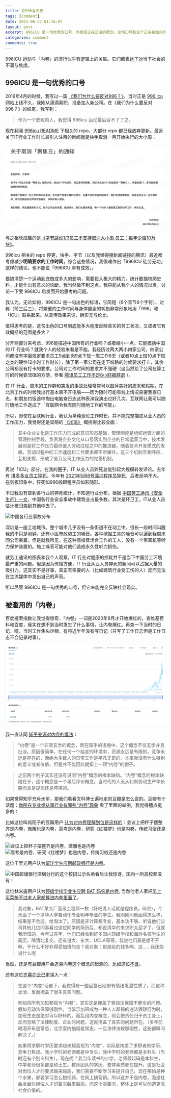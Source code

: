 ```yaml
---
title: 论996与内卷
tags: [comment]
date: 2021-06-27 01:16:07
layout: post
excerpt: 996ICU 是一句优秀的口号，内卷是正在泛滥的概念。这句口号和这个正在被滥用的概念能否反映我们的现实，是值得反思的一件事。
categories: comment
comments: true
---
```


996ICU 运动与「内卷」的流行似乎有逻辑上的关联。它们都表达了对当下社会的不满与焦虑。

## 996ICU 是一句优秀的口号

2019年4月的时候，我写过一篇 [《我们为什么要反对996？》](https://zhangyet.github.io/archivers/anti_996)，当时正是 [996.icu](https://996.icu) 网站上线不久，我刚从滴滴离职，准备加入新公司。在《我们为什么要反对996？》的结尾，我写到：

> 作为一个悲观的人，我觉得 996icu 运动最后会不了了之。

现在翻阅 [996icu README](https://github.com/996icu/996.ICU) 下相关的 repo，大部分 repo 都已经放弃更新。最近关于IT行业工作时长最引人注目的新闻就是快手取消一月开始执行的大小周：

![快手取消大小周](../images/kuaishou.jpeg)    

与之相映成趣的是[《字节跳动1/3员工不支持取消大小周 员工：每年少赚10万块》](https://finance.sina.com.cn/chanjing/gsnews/2021-06-20/doc-ikqcfnca2093530.shtml)。

996icu 相关的 repo 停更，快手、字节（以及我懒得搜新闻链接的腾讯）最近都考虑减少**明确要求的工作时间**，综合这些情况，我很难作出「996ICU 徒劳无功」这样的结论，也不能说「996ICU 卓有成效」。

要搞清楚一个运动到底做成多大的影响，需要投入极大的精力，统计数据梳爬史料，才能作出有意义的论断。我当然做不到这点。我只能从我个人的情况出发，讨论一下受 996ICU 启发而开始思考的问题。

我认为，无论如何，996ICU 是一句出色的标语，它简短（6个音节6个字符）、对称（前三后三）、将繁重的工作时间与身体健康的耗损非常形象地用「996」和「ICU」联系起来。从宣传效果来说，确实无与伦比。

值得思考的是，这句出色的口号到底能多大程度反映真实的劳工状况，又或者它有效概括的范围是多大？

分开两部分来考虑，996能描述中国所有的行业吗？或者缩小一点，它能概括中国的 IT 行业吗？就我个人的经验来看是不能。我经历过两大两小四家公司，四家公司都没有字面规定要求员工9点到岗9点下班一周工作6天（或者10点上班10点下班之类的硬性12小时工作时长），除了第一家公司在走下坡路的时候要求打卡，其余公司都没有打卡的要求。公司对工作时间的要求并不强硬（这当然给了公司在算工时的时候耍流氓的方便，参看 [腾讯员工工作不足8小时被辞退](https://zhuanlan.zhihu.com/p/161808351) ）。

在 IT 行业，周末的工作群和突发的事故处理常常可以毁掉美好的周末和假期，在北京工作的时候我出行基本离不开电脑——因为随时可能有线上情况需要我查日志，和朋友约饭途中掏出电脑查日志这种表演我演出过好几次。互联网让我可以随时随地工作造成了「互联网令我有随时随地工作的可能」。

所以，即使在互联网行业，我认为单纯谈论工作时长，并不能完整描述从业人员的工作压力，我觉得还是梁萌的 [《加班》](https://book.douban.com/subject/34834449/) 概括得比较全面：

> 其中企业文化是工作压力形成的意识形态基础，管理制度是组织运营方面的管理控制手段，负责将企业文化从口号落实到企业的日常运营当中，技术发展则是将工作压力最终嵌入劳动过程之中的推进器，随着技术开发模式的发展，劳动过程中的工作速度和工作要求都不断攀升。这三个机制互相呼应、互相支撑，形成了易万公司工作压力的完善机制。

再说「ICU」部分。在我的圈子，IT 从业人员猝死总能引起大规模转发评论。去年有 [拼多多女员工猝死](http://news.eastday.com/eastday/13news/auto/news/china/20210104/u7ai9677896.html)，今年有 [2021年5月6号深圳程序员猝死](https://baijiahao.baidu.com/s?id=1699090967919113486&wfr=spider&for=pc)，后者反响不大。在刻板印象中，猝死如996般跟程序员如影随形。

不过我没有查到各行业的猝死统计，不知道行业分布，根据 [中国劳工通讯《安全生产》一文](https://clb.org.hk/zh-hans/content/%E5%AE%89%E5%85%A8%E7%94%9F%E4%BA%A7)，中国各行业安全事故中建筑业占最多数，其次是环卫工，IT从业人员估计被归类到其他中去了。

![中国各行业事故分布](https://clb.org.hk/sites/default/files/%E8%A1%8C%E4%B8%9A%E4%BA%8B%E6%95%85%E5%88%86%E5%B8%83.png)

深圳是一座工地城市。整个城市几乎没有一条街道不在动工中。很长一段时间叫醒我的不只是闹钟，还有小区市政施工的噪音。各种挖掘工具的噪音可以逼到我周末回公司呆着。但是就我所见，在这种高噪音场合工作的工人，没有一个带耳机等听力保护装置的。施工噪音可能对他们造成永久性听力损伤。

就劳工通讯的图表和我个人观察，IT 行业对健康的损耗并不是当下中国劳工环境最严重的问题。但是因为传播方便，IT 行业从业人员猝死的新闻可以占据大量的吸引力。这其实不是好事，真正有需要的人（比如建筑行业受工伤的人）反而无法在主流媒体中发出自己的声音。

所以尽管 996ICU 是一句优秀的口号，但它未能完全反映社会现实。

## 被滥用的「内卷」

百度搜索指数让我觉得惊奇，「内卷」一词是2020年8月才开始爆红的，查维基百科和百度，我实在想不到当时发生了什么事情，让内卷爆红。再查一下当时的日记，嗯，当时工作焦头烂额，有将近半年没有写日记（只写了工作日志但是工作日志不会记录时事）。

![内卷的百度搜索指数](../images/involution_baidu.png)

我一直认同 [知乎姜源对内卷的看法](https://www.zhihu.com/question/283762516/answer/875741844)：

> “内卷”是一个非常玄学的概念，而在知乎的语境中，这个概念不仅玄学并且扯淡。原因很简单，在任何一个给定的环境中，资源永远是有限的，竞争永远是存在的，而绝大多数人的日常工作是平凡无奇的，本来就没有什么特别的意义或者价值，但是并不能因此就扣上一顶“内卷”的帽子。

> 之前两个例子其实还没有说明“内卷”概念的根本缺陷。“内卷”概念的根本缺陷在于，这个概念是一个事后评价概念。当时代的人无从判断劳动生产率长期而言是提高还是停滞的。

如果觉得知乎充斥水军，那我们看看文科博士遍地走的豆瓣是怎么说的。豆瓣有个话题：[你所在专业或从事行业有哪些“内卷”现象](https://www.douban.com/gallery/topic/148811/) 看了里面的举例，我觉得槽点挺多的：

比如这位叫纯阳子的豆瓣用户 [认为对内卷理解到位是这样的](https://www.douban.com/people/152184722/status/3135496322/)：会议上把杯子摆整齐是内卷，微雕也是内卷，高考是内卷，研究《红楼梦》也是内卷，传统习俗还是内卷。

![会议上把杯子摆整齐是内卷，微雕也是内卷](https://img9.doubanio.com/view/status/l/public/9fa0087d328dc85.webp)
![高考是内卷，研究《红楼梦》也是内卷，传统习俗还是内卷](https://img1.doubanio.com/view/status/l/public/e32df0bb0efc6a8.webp)

这位千里光用户认为[留洋学生应聘邮政银行是内卷](https://www.douban.com/people/166502307/status/3345048252/)。

![中国邮储银行深圳分行的这个校招公示名单看后让我惊讶，国内一所高校都没有！](https://img9.doubanio.com/view/status/l/public/66bffaac0f9f035.webp)

这位林米露用户认为[顶级学校毕业生应聘 BAT 码农是内卷](https://www.douban.com/people/160979854/status/3348976570/), 当然他老人家把[早上买菜抢不过老人家都算进内卷里面了](https://www.douban.com/people/160979854/status/3459216467/)。

> 我对象，BAT某大厂高级工程师一枚（好吧说人话就是程序员，码农），今天面了一个清华大学自动化专业明年毕业的学生。我刚刚问他面得怎么样，结果是不合适，给淘汰了。原因是非计算机专业，基本功不够。听说他们公司其他几位同事看过这位同学的简历后，都说清华的来求职太屈才了。但就我所知的，今年过完年，他们已经收到好多国内顶级学校和海外名校学生的简历，除清北复交，还有港大、东大、UCLA等等。我说他们真是想不开啊，干什么不好非得受加班的苦？我对象：但是给的钱多啊。这……我还能说什么呢

当然，还是有豆瓣用户会追溯内卷这个概念的起源的，比如这位[不含](https://www.douban.com/people/41664273/status/3169260609/)。

还有这位[岁暮亦云已](https://www.douban.com/people/195172588/status/3222074682/)更深入一点：

>  在这个“内卷”话题下，我觉得有一些回答已经带有情绪发泄性质了。而这种发泄，反而掩盖了很多真实问题。

>  例如将所有加班都视为“内卷”，其实这是掩盖了劳动法保障不健全的问题。假如劳动法保障够刚性，当暗示加班成为一种人人鄙视的违法猥琐行为时，加班生态是绝对可以好转的。而乱用内卷概念，则会把责任归于员工身上，反而忽略了法律制度、企业的问题，这就掩盖了真实的问题所在。（多年前喝酒开车是常态，北京室内抽烟是常态，一旦法律法规够刚性，这些都瞬间解决了。）

>  如果将求职时学历要求越来越高视为“内卷”，实际是掩盖了求职者的学历、竞争力焦虑。我小学时的老师都是中专生，我中学时的老师都是本科生（当时还有个别专科生）。现在呢？我当年读书的小学，老师最起码是本科生，中学老师很多都是硕士生。教师团队的学历、整体素质都在提升。这是社会对岗位人才的要求越来越高，我们需要不断学习来提升自己。现在哪怕是种个水果，都要学习怎么拍视频，在网上搞营销。所以这并不是内卷，而是社会发展对岗位人才的要求越来越高。而这个高要求，整体上是可以创造更高社会价值的。